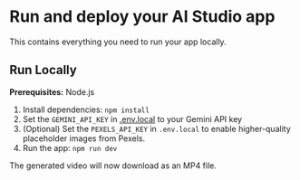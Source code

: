 # Run and deploy your AI Studio app

This contains everything you need to run your app locally.

## Run Locally

**Prerequisites:**  Node.js


1. Install dependencies:
   `npm install`
2. Set the `GEMINI_API_KEY` in [.env.local](.env.local) to your Gemini API key
3. (Optional) Set the `PEXELS_API_KEY` in `.env.local` to enable higher-quality
   placeholder images from Pexels.
4. Run the app:
   `npm run dev`

The generated video will now download as an MP4 file.
